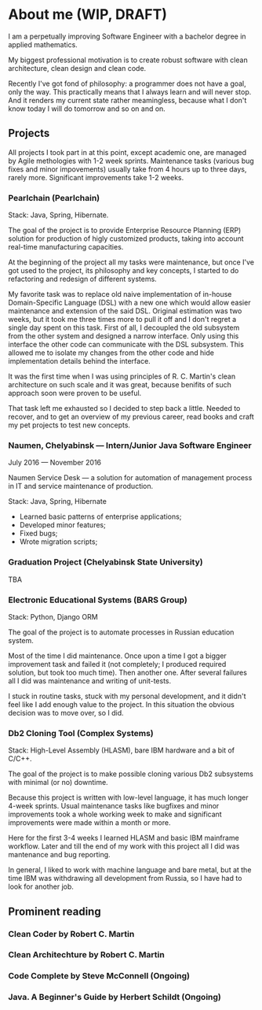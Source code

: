 # About me (WIP, DRAFT)

I am a perpetually improving Software Engineer with a bachelor degree in applied mathematics.

My biggest professional motivation is to create robust software with clean architecture, clean design and clean code.

Recently I've got fond of philosophy: a programmer does not have a goal, only the way.
This practically means that I always learn and will never stop.
And it renders my current state rather meamingless, because what I don't know today I will do tomorrow and so on and on.

## Projects
All projects I took part in at this point, except academic one, are managed by Agile methologies with 1-2 week sprints.
Maintenance tasks (various bug fixes and minor impovements) usually take from 4 hours up to three days, rarely more.
Significant improvements take 1-2 weeks.

### Pearlchain (Pearlchain)
Stack: Java, Spring, Hibernate.

The goal of the project is to provide Enterprise Resource Planning (ERP) solution for production of higly customized products,
taking into account real-time manufacturing capacities.

At the beginning of the project all my tasks were maintenance,
but once I've got used to the project, its philosophy and key concepts, I started to do refactoring and redesign of different systems.

My favorite task was to replace old naive implementation of in-house Domain-Specific Language (DSL) with a new one
which would allow easier maintenance and extension of the said DSL.
Original estimation was two weeks, but it took me three times more to pull it off and I don't regret a single day spent on this task.
First of all, I decoupled the old subsystem from the other system and designed a narrow interface.
Only using this interface the other code can communicate with the DSL subsystem.
This allowed me to isolate my changes from the other code and hide implementation details behind the interface.

It was the first time when I was using principles of R. C. Martin's clean architecture on such scale and it was great,
because benifits of such approach soon were proven to be useful.

That task left me exhausted so I decided to step back a little. Needed to recover,
and to get an overview of my previous career, read books and craft my pet projects to test new concepts.

### Naumen, Chelyabinsk — Intern/Junior Java Software Engineer
July 2016 — November 2016

Naumen Service Desk — a solution for automation of management process in IT and service maintenance of production.

Stack: Java, Spring, Hibernate

* Learned basic patterns of enterprise applications;
* Developed minor features;
* Fixed bugs;
* Wrote migration scripts;

### Graduation Project (Chelyabinsk State University)
TBA

### Electronic Educational Systems (BARS Group)
Stack: Python, Django ORM

The goal of the project is to automate processes in Russian education system.

Most of the time I did maintenance. Once upon a time I got a bigger improvement task and failed it
(not completely; I produced required solution, but took too much time). Then another one.
After several failures all I did was maintenance and writing of unit-tests.

I stuck in routine tasks, stuck with my personal development,
and it didn't feel like I add enough value to the project.
In this situation the obvious decision was to move over, so I did.


### Db2 Cloning Tool (Complex Systems)
Stack: High-Level Assembly (HLASM), bare IBM hardware and a bit of C/C++.

The goal of the project is to make possible cloning various Db2 subsystems with minimal (or no) downtime.

Because this project is written with low-level language, it has much longer 4-week sprints.
Usual maintenance tasks like  bugfixes and minor improvements took a whole working week to make and significant improvements were made within a month or more.

Here for the first 3-4 weeks I learned HLASM and basic IBM mainframe workflow.
Later and till the end of my work with this project all I did was mantenance and bug reporting.

In general, I liked to work with machine language and bare metal,
but at the time IBM was withdrawing all development from Russia,
so I have had to look for another job.

## Prominent reading
### Clean Coder by Robert C. Martin
### Clean Architechture by Robert C. Martin
### Code Complete by Steve McConnell (Ongoing)
### Java. A Beginner's Guide by Herbert Schildt (Ongoing)
